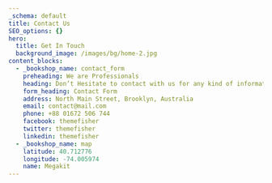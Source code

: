 ```yaml
---
_schema: default
title: Contact Us
SEO_options: {}
hero:
  title: Get In Touch
  background_image: /images/bg/home-2.jpg
content_blocks:
  - _bookshop_name: contact_form
    preheading: We are Professionals
    heading: Don’t Hesitate to contact with us for any kind of information
    form_heading: Contact Form
    address: North Main Street, Brooklyn, Australia
    email: contact@mail.com
    phone: +88 01672 506 744
    facebook: themefisher
    twitter: themefisher
    linkedin: themefisher
  - _bookshop_name: map
    latitude: 40.712776
    longitude: -74.005974
    name: Megakit
---
```

